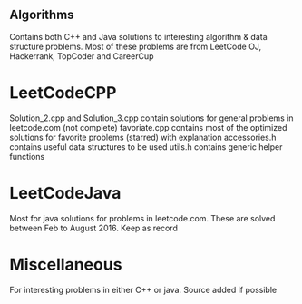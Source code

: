 ## Algorithms
Contains both C++ and Java solutions to interesting algorithm & data structure problems. Most of these problems
are from LeetCode OJ, Hackerrank, TopCoder and CareerCup

# LeetCodeCPP
Solution_2.cpp and Solution_3.cpp contain solutions for general problems in leetcode.com (not complete)
favoriate.cpp contains most of the optimized solutions for favorite problems (starred) with explanation
accessories.h contains useful data structures to be used
utils.h contains generic helper functions

# LeetCodeJava
Most for java solutions for problems in leetcode.com. These are solved between Feb to August 2016.
Keep as record

# Miscellaneous
For interesting problems in either C++ or java. Source added if possible 
